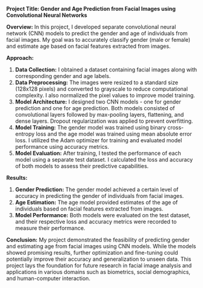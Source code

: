 **Project Title: Gender and Age Prediction from Facial Images using Convolutional Neural Networks**

**Overview:**
In this project, I developed separate convolutional neural network (CNN) models to predict the gender and age of individuals from facial images. My goal was to accurately classify gender (male or female) and estimate age based on facial features extracted from images.

**Approach:**
1. **Data Collection:** I obtained a dataset containing facial images along with corresponding gender and age labels.
2. **Data Preprocessing:** The images were resized to a standard size (128x128 pixels) and converted to grayscale to reduce computational complexity. I also normalized the pixel values to improve model training.
3. **Model Architecture:** I designed two CNN models - one for gender prediction and one for age prediction. Both models consisted of convolutional layers followed by max-pooling layers, flattening, and dense layers. Dropout regularization was applied to prevent overfitting.
4. **Model Training:** The gender model was trained using binary cross-entropy loss and the age model was trained using mean absolute error loss. I utilized the Adam optimizer for training and evaluated model performance using accuracy metrics.
5. **Model Evaluation:** After training, I tested the performance of each model using a separate test dataset. I calculated the loss and accuracy of both models to assess their predictive capabilities.

**Results:**
1. **Gender Prediction:** The gender model achieved a certain level of accuracy in predicting the gender of individuals from facial images.
2. **Age Estimation:** The age model provided estimates of the age of individuals based on facial features extracted from images.
3. **Model Performance:** Both models were evaluated on the test dataset, and their respective loss and accuracy metrics were recorded to measure their performance.

**Conclusion:**
My project demonstrated the feasibility of predicting gender and estimating age from facial images using CNN models. While the models showed promising results, further optimization and fine-tuning could potentially improve their accuracy and generalization to unseen data. This project lays the foundation for future research in facial image analysis and applications in various domains such as biometrics, social demographics, and human-computer interaction.
